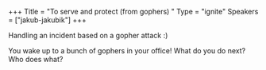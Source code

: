 +++
Title = "To serve and protect (from gophers) "
Type = "ignite"
Speakers = ["jakub-jakubik"]
+++

Handling an incident based on a gopher attack :)

You wake up to a bunch of gophers in your office! What do you do next? Who does what?

